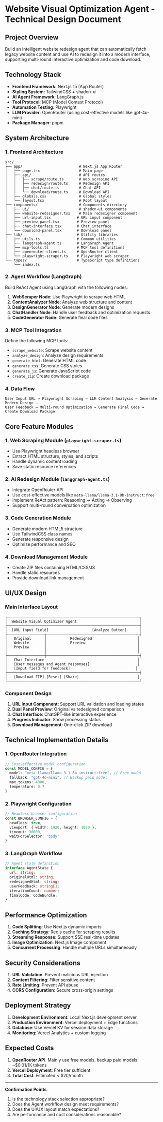 # Website Visual Optimization Agent - Technical Design Document

## Project Overview
Build an intelligent website redesign agent that can automatically fetch legacy website content and use AI to redesign it into a modern interface, supporting multi-round interactive optimization and code download.

## Technology Stack
- **Frontend Framework**: Next.js 15 (App Router)
- **Styling System**: TailwindCSS + shadcn-ui
- **AI Agent Framework**: LangGraph.js
- **Tool Protocol**: MCP (Model Context Protocol)
- **Automation Testing**: Playwright
- **LLM Provider**: OpenRouter (using cost-effective models like gpt-4o-mini)
- **Package Manager**: pnpm

## System Architecture

### 1. Frontend Architecture
```
src/
├── app/                          # Next.js App Router
│   ├── page.tsx                  # Main page
│   ├── api/                      # API routes
│   │   ├── scrape/route.ts       # Web scraping API
│   │   ├── redesign/route.ts     # Redesign API
│   │   ├── chat/route.ts         # Chat API
│   │   └── download/route.ts     # Download API
│   ├── globals.css               # Global styles
│   └── layout.tsx                # Root layout
├── components/                   # Components directory
│   ├── ui/                       # shadcn-ui components
│   ├── website-redesigner.tsx    # Main redesigner component
│   ├── url-input.tsx            # URL input component
│   ├── preview-panel.tsx        # Preview panel
│   ├── chat-interface.tsx       # Chat interface
│   └── download-panel.tsx       # Download panel
├── lib/                         # Utility libraries
│   ├── utils.ts                 # Common utilities
│   ├── langgraph-agent.ts       # LangGraph Agent
│   ├── mcp-tools.ts             # MCP tool definitions
│   ├── openrouter-client.ts     # OpenRouter client
│   └── playwright-scraper.ts    # Playwright web scraper
└── types/                       # TypeScript type definitions
    └── index.ts
```

### 2. Agent Workflow (LangGraph)
Build ReAct Agent using LangGraph with the following nodes:
1. **WebScraper Node**: Use Playwright to scrape web HTML
2. **ContentAnalyzer Node**: Analyze web structure and content
3. **DesignGenerator Node**: Generate modern designs
4. **ChatHandler Node**: Handle user feedback and optimization requests
5. **CodeGenerator Node**: Generate final code files

### 3. MCP Tool Integration
Define the following MCP tools:
- `scrape_website`: Scrape website content
- `analyze_design`: Analyze design requirements
- `generate_html`: Generate HTML code
- `generate_css`: Generate CSS styles
- `generate_js`: Generate JavaScript code
- `create_zip`: Create download package

### 4. Data Flow
```
User Input URL → Playwright Scraping → LLM Content Analysis → Generate Modern Design → 
User Feedback → Multi-round Optimization → Generate Final Code → Create Download Package
```

## Core Feature Modules

### 1. Web Scraping Module (`playwright-scraper.ts`)
- Use Playwright headless browser
- Extract HTML structure, styles, and scripts
- Handle dynamic content loading
- Save static resource references

### 2. AI Redesign Module (`langgraph-agent.ts`)
- Integrate OpenRouter API
- Use cost-effective models like `meta-llama/llama-3.1-8b-instruct:free`
- Implement ReAct pattern: Reasoning → Acting → Observing
- Support multi-round conversation optimization

### 3. Code Generation Module
- Generate modern HTML5 structure
- Use TailwindCSS class names
- Generate responsive design
- Optimize performance and SEO

### 4. Download Management Module
- Create ZIP files containing HTML/CSS/JS
- Handle static resources
- Provide download link management

## UI/UX Design

### Main Interface Layout
```
┌─────────────────────────────────────────────────────────────┐
│  Website Visual Optimizer Agent                             │
├─────────────────────────────────────────────────────────────┤
│  [URL Input Field]                    [Analyze Button]      │
├─────────────────┬───────────────────────────────────────────┤
│   Original      │           Redesigned                     │
│   Website       │           Preview                        │
│   Preview       │                                          │
│                 │                                          │
├─────────────────┼───────────────────────────────────────────┤
│   Chat Interface                                           │
│   [User messages and Agent responses]                      │
│   [Input field for feedback]                              │
├─────────────────────────────────────────────────────────────┤
│   [Download ZIP] [Reset] [Share]                           │
└─────────────────────────────────────────────────────────────┘
```

### Component Design
1. **URL Input Component**: Support URL validation and loading states
2. **Dual Panel Preview**: Original vs redesigned comparison
3. **Chat Interface**: ChatGPT-like interactive experience
4. **Progress Indicator**: Show processing status
5. **Download Management**: One-click ZIP download

## Technical Implementation Details

### 1. OpenRouter Integration
```typescript
// Cost-effective model configuration
const MODEL_CONFIG = {
  model: "meta-llama/llama-3.1-8b-instruct:free", // Free model
  fallback: "gpt-4o-mini", // Backup paid model
  max_tokens: 4000,
  temperature: 0.7
}
```

### 2. Playwright Configuration
```typescript
// Headless browser configuration
const BROWSER_CONFIG = {
  headless: true,
  viewport: { width: 1920, height: 1080 },
  timeout: 30000,
  waitForSelector: 'body'
}
```

### 3. LangGraph Workflow
```typescript
// Agent state definition
interface AgentState {
  url: string;
  originalHtml: string;
  redesignedHtml: string;
  userFeedback: string[];
  iterationCount: number;
  finalCode: CodeBundle;
}
```

## Performance Optimization

1. **Code Splitting**: Use Next.js dynamic imports
2. **Caching Strategy**: Redis cache for scraping results
3. **Streaming Response**: Support SSE real-time updates
4. **Image Optimization**: Next.js Image component
5. **Concurrent Processing**: Handle multiple URLs simultaneously

## Security Considerations

1. **URL Validation**: Prevent malicious URL injection
2. **Content Filtering**: Filter sensitive content
3. **Rate Limiting**: Prevent API abuse
4. **CORS Configuration**: Secure cross-origin settings

## Deployment Strategy

1. **Development Environment**: Local Next.js development server
2. **Production Environment**: Vercel deployment + Edge functions
3. **Database**: Use Vercel KV for session data storage
4. **Monitoring**: Vercel Analytics + custom logging

## Expected Costs

1. **OpenRouter API**: Mainly use free models, backup paid models ~$0.01/1K tokens
2. **Vercel Deployment**: Free tier sufficient
3. **Total Cost**: Estimated < $20/month

---

**Confirmation Points**:
1. Is the technology stack selection appropriate?
2. Does the Agent workflow design meet requirements?
3. Does the UI/UX layout match expectations?
4. Are performance and cost considerations reasonable? 